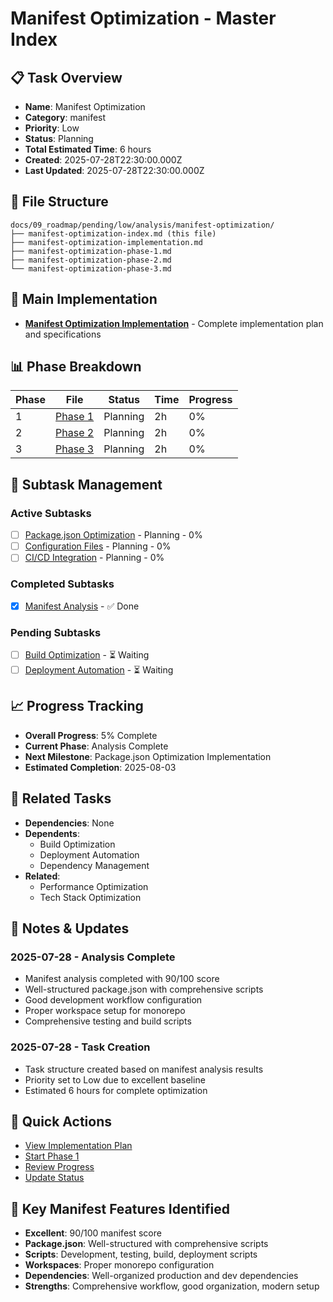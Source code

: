 # Manifest Optimization - Master Index

## 📋 Task Overview
- **Name**: Manifest Optimization
- **Category**: manifest
- **Priority**: Low
- **Status**: Planning
- **Total Estimated Time**: 6 hours
- **Created**: 2025-07-28T22:30:00.000Z
- **Last Updated**: 2025-07-28T22:30:00.000Z

## 📁 File Structure
```
docs/09_roadmap/pending/low/analysis/manifest-optimization/
├── manifest-optimization-index.md (this file)
├── manifest-optimization-implementation.md
├── manifest-optimization-phase-1.md
├── manifest-optimization-phase-2.md
└── manifest-optimization-phase-3.md
```

## 🎯 Main Implementation
- **[Manifest Optimization Implementation](./manifest-optimization-implementation.md)** - Complete implementation plan and specifications

## 📊 Phase Breakdown
| Phase | File | Status | Time | Progress |
|-------|------|--------|------|----------|
| 1 | [Phase 1](./manifest-optimization-phase-1.md) | Planning | 2h | 0% |
| 2 | [Phase 2](./manifest-optimization-phase-2.md) | Planning | 2h | 0% |
| 3 | [Phase 3](./manifest-optimization-phase-3.md) | Planning | 2h | 0% |

## 🔄 Subtask Management
### Active Subtasks
- [ ] [Package.json Optimization](./manifest-optimization-phase-1.md) - Planning - 0%
- [ ] [Configuration Files](./manifest-optimization-phase-2.md) - Planning - 0%
- [ ] [CI/CD Integration](./manifest-optimization-phase-3.md) - Planning - 0%

### Completed Subtasks
- [x] [Manifest Analysis](./manifest-optimization-implementation.md) - ✅ Done

### Pending Subtasks
- [ ] [Build Optimization](./build-optimization.md) - ⏳ Waiting
- [ ] [Deployment Automation](./deployment-automation.md) - ⏳ Waiting

## 📈 Progress Tracking
- **Overall Progress**: 5% Complete
- **Current Phase**: Analysis Complete
- **Next Milestone**: Package.json Optimization Implementation
- **Estimated Completion**: 2025-08-03

## 🔗 Related Tasks
- **Dependencies**: None
- **Dependents**: 
  - Build Optimization
  - Deployment Automation
  - Dependency Management
- **Related**: 
  - Performance Optimization
  - Tech Stack Optimization

## 📝 Notes & Updates
### 2025-07-28 - Analysis Complete
- Manifest analysis completed with 90/100 score
- Well-structured package.json with comprehensive scripts
- Good development workflow configuration
- Proper workspace setup for monorepo
- Comprehensive testing and build scripts

### 2025-07-28 - Task Creation
- Task structure created based on manifest analysis results
- Priority set to Low due to excellent baseline
- Estimated 6 hours for complete optimization

## 🚀 Quick Actions
- [View Implementation Plan](./manifest-optimization-implementation.md)
- [Start Phase 1](./manifest-optimization-phase-1.md)
- [Review Progress](#progress-tracking)
- [Update Status](#notes--updates)

## 🎯 Key Manifest Features Identified
- **Excellent**: 90/100 manifest score
- **Package.json**: Well-structured with comprehensive scripts
- **Scripts**: Development, testing, build, deployment scripts
- **Workspaces**: Proper monorepo configuration
- **Dependencies**: Well-organized production and dev dependencies
- **Strengths**: Comprehensive workflow, good organization, modern setup 